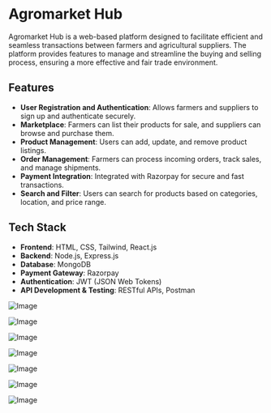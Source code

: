 # Agromarket Hub

Agromarket Hub is a web-based platform designed to facilitate efficient and seamless transactions between farmers and agricultural suppliers. The platform provides features to manage and streamline the buying and selling process, ensuring a more effective and fair trade environment.

## Features

- **User Registration and Authentication**: Allows farmers and suppliers to sign up and authenticate securely.
- **Marketplace**: Farmers can list their products for sale, and suppliers can browse and purchase them.
- **Product Management**: Users can add, update, and remove product listings.
- **Order Management**: Farmers can process incoming orders, track sales, and manage shipments.
- **Payment Integration**: Integrated with Razorpay for secure and fast transactions.
- **Search and Filter**: Users can search for products based on categories, location, and price range.

## Tech Stack

- **Frontend**: HTML, CSS, Tailwind, React.js
- **Backend**: Node.js, Express.js
- **Database**: MongoDB
- **Payment Gateway**: Razorpay
- **Authentication**: JWT (JSON Web Tokens)
- **API Development & Testing**: RESTful APIs, Postman

![Image](https://github.com/user-attachments/assets/b88b668f-a21d-4cd9-964f-e84e22255730)

![Image](https://github.com/user-attachments/assets/611a786f-7618-467d-8181-3900935e330e)

![Image](https://github.com/user-attachments/assets/548b9bc5-2880-4105-9d76-bdf515487569)

![Image](https://github.com/user-attachments/assets/7761ffa3-79f6-4507-88c9-2d2e4f0ae709)

![Image](https://github.com/user-attachments/assets/0c810145-0ca2-44df-b741-bedc14ac1896)

![Image](https://github.com/user-attachments/assets/375b653e-d3e2-45f8-af3f-0c7ea92d3d47)

![Image](https://github.com/user-attachments/assets/baa2ab16-875b-4d34-b12a-dd6f3ccf9fba)
